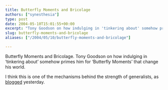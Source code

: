 ```yaml
---
title: Butterfly Moments and Bricolage
authors: ["synesthesia"]
type: post
date: 2004-05-10T15:01:55+00:00
excerpt: "Tony Goodson on how indulging in 'tinkering about' somehow primes him for 'Butterfly Moments' that change his world."
slug: butterfly-moments-and-bricolage 
aliases: ["/2004/05/10/butterfly-moments-and-bricolage"]

---
```

Butterfly Moments and Bricolage. Tony Goodson on how indulging in &#8216;tinkering about&#8217; somehow primes him for &#8216;Butterfly Moments&#8217; that change his world.
  
<!--more-->
  
I think this is one of the mechanisms behind the strength of generalists, as [blogged][1] yesterday.</p>

 [1]: https://www.synesthesia.co.uk/blog/archives/2004/05/09/polymaths/